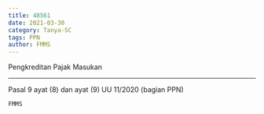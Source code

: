 ```yaml
---
title: 48561
date: 2021-03-30
category: Tanya-SC
tags: PPN
author: FMMS
---
```


Pengkreditan Pajak Masukan

---

Pasal 9 ayat (8) dan ayat (9) UU 11/2020 (bagian PPN)

`FMMS`
